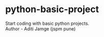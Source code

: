# python-basic-project
Start coding with basic python projects.
<br>
Author - Aditi Jamge (jspm pune)
